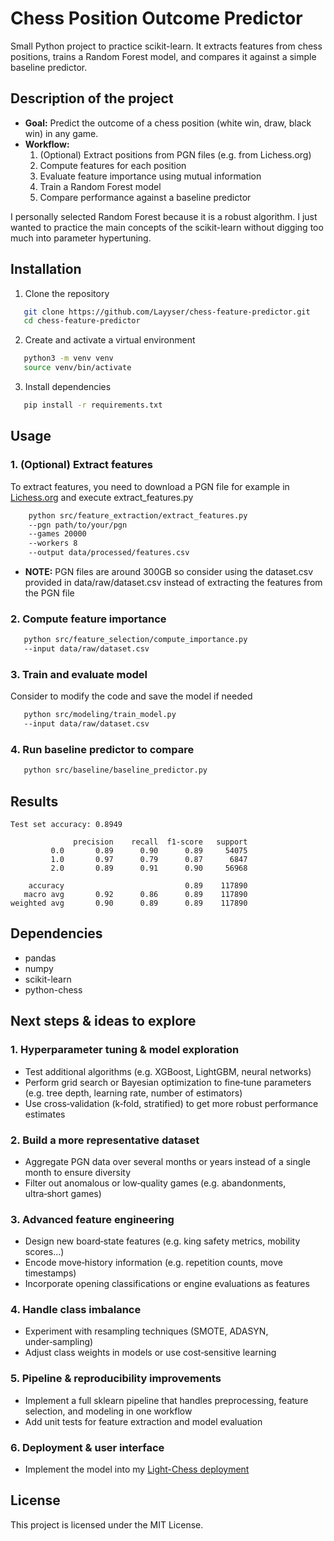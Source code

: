 # Chess Position Outcome Predictor

Small Python project to practice scikit-learn. It extracts features from chess positions, trains a Random Forest model, and compares it against a simple baseline predictor.

## Description of the project

- **Goal:** Predict the outcome of a chess position (white win, draw, black win) in any game.
- **Workflow:**
  1. (Optional) Extract positions from PGN files (e.g. from Lichess.org)
  2. Compute features for each position
  3. Evaluate feature importance using mutual information
  4. Train a Random Forest model
  5. Compare performance against a baseline predictor

I personally selected Random Forest because it is a robust algorithm. I just wanted to practice the main concepts of the scikit-learn without digging too much into parameter hypertuning.


## Installation

1. Clone the repository
```bash
   git clone https://github.com/Layyser/chess-feature-predictor.git
   cd chess-feature-predictor
```

2. Create and activate a virtual environment
```bash
   python3 -m venv venv
   source venv/bin/activate
```

3. Install dependencies
```bash
   pip install -r requirements.txt
```

## Usage

### 1. (Optional) Extract features
To extract features, you need to download a PGN file for example in [Lichess.org](https://database.lichess.org/) and execute extract_features.py
```bash
    python src/feature_extraction/extract_features.py 
    --pgn path/to/your/pgn
    --games 20000 
    --workers 8 
    --output data/processed/features.csv
```
- **NOTE:** PGN files are around 300GB so consider using the dataset.csv provided in data/raw/dataset.csv instead of extracting the features from the PGN file

### 2. Compute feature importance
```bash
   python src/feature_selection/compute_importance.py 
   --input data/raw/dataset.csv
```

### 3. Train and evaluate model
Consider to modify the code and save the model if needed
```bash
   python src/modeling/train_model.py 
   --input data/raw/dataset.csv
```

### 4. Run baseline predictor to compare
```bash
   python src/baseline/baseline_predictor.py
```

## Results
```
Test set accuracy: 0.8949

              precision    recall  f1-score   support
         0.0       0.89      0.90      0.89     54075
         1.0       0.97      0.79      0.87      6847
         2.0       0.89      0.91      0.90     56968

    accuracy                           0.89    117890
   macro avg       0.92      0.86      0.89    117890
weighted avg       0.90      0.89      0.89    117890
```

## Dependencies
- pandas
- numpy
- scikit-learn
- python-chess

## Next steps & ideas to explore
### 1. Hyperparameter tuning & model exploration
- Test additional algorithms (e.g. XGBoost, LightGBM, neural networks)
- Perform grid search or Bayesian optimization to fine‑tune parameters (e.g. tree depth, learning rate, number of estimators)
- Use cross‑validation (k‑fold, stratified) to get more robust performance estimates

### 2. Build a more representative dataset
- Aggregate PGN data over several months or years instead of a single month to ensure diversity
- Filter out anomalous or low‑quality games (e.g. abandonments, ultra‑short games)

### 3. Advanced feature engineering
- Design new board‑state features (e.g. king safety metrics, mobility scores...)
- Encode move‑history information (e.g. repetition counts, move timestamps)
- Incorporate opening classifications or engine evaluations as features

### 4. Handle class imbalance
- Experiment with resampling techniques (SMOTE, ADASYN, under‑sampling)
- Adjust class weights in models or use cost‑sensitive learning

### 5. Pipeline & reproducibility improvements
- Implement a full sklearn pipeline that handles preprocessing, feature selection, and modeling in one workflow
- Add unit tests for feature extraction and model evaluation

### 6. Deployment & user interface
- Implement the model into my [Light-Chess deployment](https://layyser.github.io/Light-Chess/)

## License

This project is licensed under the MIT License.